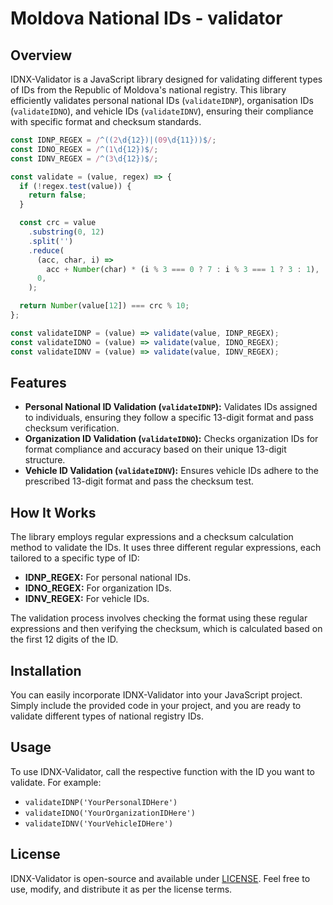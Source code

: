 # Moldova National IDs - validator

## Overview
IDNX-Validator is a JavaScript library designed for validating different types of IDs from the Republic of Moldova's national registry. This library efficiently validates personal national IDs (`validateIDNP`), organisation IDs (`validateIDNO`), and vehicle IDs (`validateIDNV`), ensuring their compliance with specific format and checksum standards.

```js
const IDNP_REGEX = /^((2\d{12})|(09\d{11}))$/;
const IDNO_REGEX = /^(1\d{12})$/;
const IDNV_REGEX = /^(3\d{12})$/;

const validate = (value, regex) => {
  if (!regex.test(value)) {
    return false;
  }

  const crc = value
    .substring(0, 12)
    .split('')
    .reduce(
      (acc, char, i) =>
        acc + Number(char) * (i % 3 === 0 ? 7 : i % 3 === 1 ? 3 : 1),
      0,
    );

  return Number(value[12]) === crc % 10;
};

const validateIDNP = (value) => validate(value, IDNP_REGEX);
const validateIDNO = (value) => validate(value, IDNO_REGEX);
const validateIDNV = (value) => validate(value, IDNV_REGEX);
```


## Features
- **Personal National ID Validation (`validateIDNP`):** Validates IDs assigned to individuals, ensuring they follow a specific 13-digit format and pass checksum verification.
- **Organization ID Validation (`validateIDNO`):** Checks organization IDs for format compliance and accuracy based on their unique 13-digit structure.
- **Vehicle ID Validation (`validateIDNV`):** Ensures vehicle IDs adhere to the prescribed 13-digit format and pass the checksum test.

## How It Works
The library employs regular expressions and a checksum calculation method to validate the IDs. It uses three different regular expressions, each tailored to a specific type of ID:
- **IDNP_REGEX:** For personal national IDs.
- **IDNO_REGEX:** For organization IDs.
- **IDNV_REGEX:** For vehicle IDs.

The validation process involves checking the format using these regular expressions and then verifying the checksum, which is calculated based on the first 12 digits of the ID.

## Installation
You can easily incorporate IDNX-Validator into your JavaScript project. Simply include the provided code in your project, and you are ready to validate different types of national registry IDs.

## Usage
To use IDNX-Validator, call the respective function with the ID you want to validate. For example:
- `validateIDNP('YourPersonalIDHere')`
- `validateIDNO('YourOrganizationIDHere')`
- `validateIDNV('YourVehicleIDHere')`

## License
IDNX-Validator is open-source and available under [LICENSE](LICENSE). Feel free to use, modify, and distribute it as per the license terms.
